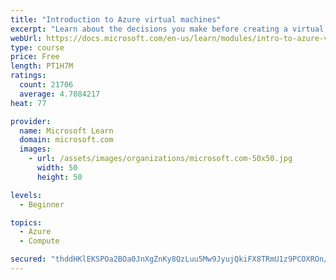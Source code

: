 ```yaml
---
title: "Introduction to Azure virtual machines"
excerpt: "Learn about the decisions you make before creating a virtual machine, the options to create and manage the VM, and the extensions and services you use to manage your VM."
webUrl: https://docs.microsoft.com/en-us/learn/modules/intro-to-azure-virtual-machines/
type: course
price: Free
length: PT1H7M
ratings:
  count: 21706
  average: 4.7084217
heat: 77

provider:
  name: Microsoft Learn
  domain: microsoft.com
  images:
    - url: /assets/images/organizations/microsoft.com-50x50.jpg
      width: 50
      height: 50

levels:
  - Beginner

topics:
  - Azure
  - Compute

secured: "thddHKlEKSPOa2BOa0JnXgZnKy8QzLuu5Mw9JyujQkiFX8TRmU1z9PCOXROn/qYSimUJlFMXHkhcVL8OBVc+Z3mmhPZf2xA84lJNHWX8+ysMSe4cpuhXY8bRV3nS2ENkhZDEKxdpOo4cjqOt3eQCieP8rdJxim7kX5G4ly3EH32lJQoXJluoASIR5HnDAixSm5xnOG2bZSJzvib4MDqp3hFN5Z5u4qe1rA1EV8PyJeFr40rktV/1aOi9djIwY/PJi2WQ6hakcGTHVxq/NeW9fXn8mUwRsZ8DtxOIXExK4wjKt/3zJCLPS0fBjbCgr+rImpLNqg0oD8HUqutQ6i6dzeoSDIzs2ESjELoUHdiFCmes/92L2NOjnOJXh/hMBDh5mfSumNIeM/Ewj1dU6NAUer52NTjJSkJhbLCrAhkD7PlV/UNjPYWZPZPw6JfyxJZE;YaEJ2wZsDtHSCRhf3S/bUA=="
---
```


